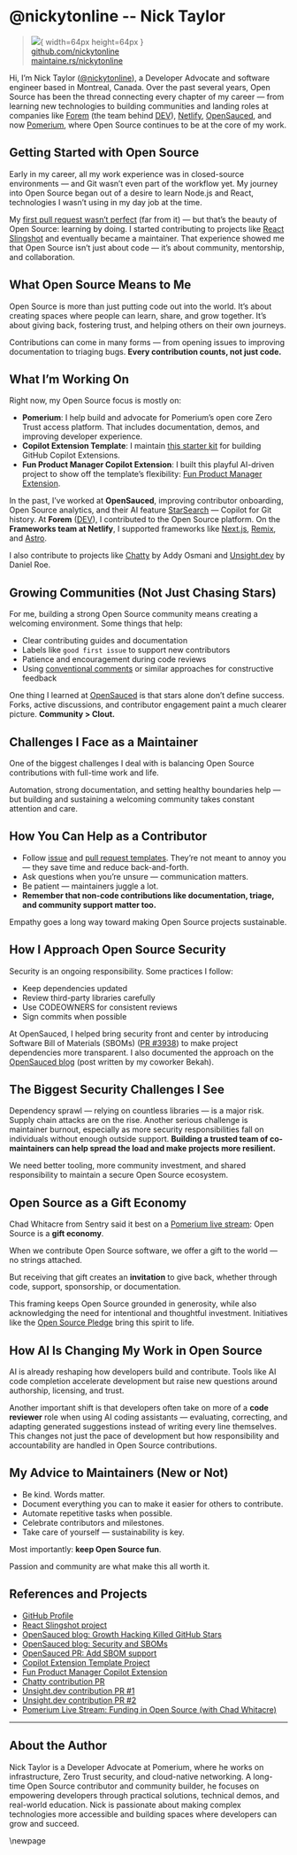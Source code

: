 # @nickytonline -- Nick Taylor

> ![](https://i0.wp.com/github.com/nickytonline.png?resize=200%2C200&ssl=1){ width=64px height=64px }  
> [github.com/nickytonline](https://github.com/nickytonline)  
> [maintaine.rs/nickytonline](https://maintaine.rs/nickytonline)

Hi, I’m Nick Taylor ([@nickytonline](https://nickyt.online)), a Developer Advocate and software engineer based in Montreal, Canada. Over the past several years, Open Source has been the thread connecting every chapter of my career — from learning new technologies to building communities and landing roles at companies like [Forem](https://forem.com) (the team behind [DEV](https://dev.to)), [Netlify](https://netlify.com), [OpenSauced](https://opensauced.pizza), and now [Pomerium](https://pomerium.com), where Open Source continues to be at the core of my work.

## Getting Started with Open Source

Early in my career, all my work experience was in closed-source environments — and Git wasn’t even part of the workflow yet. My journey into Open Source began out of a desire to learn Node.js and React, technologies I wasn’t using in my day job at the time.

My [first pull request wasn’t perfect](https://firstpr.me/#nickytonline) (far from it) — but that’s the beauty of Open Source: learning by doing. I started contributing to projects like [React Slingshot](https://github.com/coryhouse/react-slingshot) and eventually became a maintainer. That experience showed me that Open Source isn’t just about code — it’s about community, mentorship, and collaboration.

## What Open Source Means to Me

Open Source is more than just putting code out into the world. It’s about creating spaces where people can learn, share, and grow together. It’s about giving back, fostering trust, and helping others on their own journeys.

Contributions can come in many forms — from opening issues to improving documentation to triaging bugs. **Every contribution counts, not just code.**

## What I’m Working On

Right now, my Open Source focus is mostly on:

- **Pomerium**: I help build and advocate for Pomerium’s open core Zero Trust access platform. That includes documentation, demos, and improving developer experience.
- **Copilot Extension Template**: I maintain [this starter kit](https://github.com/nickytonline/copilot-extension-template) for building GitHub Copilot Extensions.
- **Fun Product Manager Copilot Extension**: I built this playful AI-driven project to show off the template’s flexibility: [Fun Product Manager Extension](https://github.com/nickytonline/fun-product-manager-copilot-extension).

In the past, I’ve worked at **OpenSauced**, improving contributor onboarding, Open Source analytics, and their AI feature [StarSearch](https://opensauced.pizza/docs/features/star-search) — Copilot for Git history. At **Forem** ([DEV](https://github.com/forem/forem)), I contributed to the Open Source platform. On the **Frameworks team at Netlify**, I supported frameworks like [Next.js](https://nextjs.org/), [Remix](https://remix.run/), and [Astro](https://astro.build/).

I also contribute to projects like [Chatty](https://github.com/addyosmani/chatty/pull/79) by Addy Osmani and [Unsight.dev](https://github.com/danielroe/unsight.dev/pull/37) by Daniel Roe.

## Growing Communities (Not Just Chasing Stars)

For me, building a strong Open Source community means creating a welcoming environment. Some things that help:

- Clear contributing guides and documentation
- Labels like `good first issue` to support new contributors
- Patience and encouragement during code reviews
- Using [conventional comments](https://conventionalcomments.org) or similar approaches for constructive feedback

One thing I learned at [OpenSauced](https://opensauced.pizza/blog/growth-hacking-killed-github-stars) is that stars alone don’t define success. Forks, active discussions, and contributor engagement paint a much clearer picture. **Community > Clout.**

## Challenges I Face as a Maintainer

One of the biggest challenges I deal with is balancing Open Source contributions with full-time work and life.

Automation, strong documentation, and setting healthy boundaries help — but building and sustaining a welcoming community takes constant attention and care.

## How You Can Help as a Contributor

- Follow [issue](https://docs.github.com/en/communities/using-templates-to-encourage-useful-issues-and-pull-requests/configuring-issue-templates-for-your-repository) and [pull request templates](https://docs.github.com/en/communities/using-templates-to-encourage-useful-issues-and-pull-requests/creating-a-pull-request-template-for-your-repository). They’re not meant to annoy you — they save time and reduce back-and-forth.
- Ask questions when you’re unsure — communication matters.
- Be patient — maintainers juggle a lot.
- **Remember that non-code contributions like documentation, triage, and community support matter too.**

Empathy goes a long way toward making Open Source projects sustainable.

## How I Approach Open Source Security

Security is an ongoing responsibility. Some practices I follow:

- Keep dependencies updated
- Review third-party libraries carefully
- Use CODEOWNERS for consistent reviews
- Sign commits when possible

At OpenSauced, I helped bring security front and center by introducing Software Bill of Materials (SBOMs) ([PR #3938](https://github.com/open-sauced/app/pull/3938)) to make project dependencies more transparent. I also documented the approach on the [OpenSauced blog](https://opensauced.pizza/blog/security-and-SBOMs) (post written by my coworker Bekah).

## The Biggest Security Challenges I See

Dependency sprawl — relying on countless libraries — is a major risk. Supply chain attacks are on the rise. Another serious challenge is maintainer burnout, especially as more security responsibilities fall on individuals without enough outside support. **Building a trusted team of co-maintainers can help spread the load and make projects more resilient.**

We need better tooling, more community investment, and shared responsibility to maintain a secure Open Source ecosystem.

## Open Source as a Gift Economy

Chad Whitacre from Sentry said it best on a [Pomerium live stream](https://www.youtube.com/watch?v=aOT3dl57dlA): Open Source is a **gift economy**.

When we contribute Open Source software, we offer a gift to the world — no strings attached.

But receiving that gift creates an **invitation** to give back, whether through code, support, sponsorship, or documentation.

This framing keeps Open Source grounded in generosity, while also acknowledging the need for intentional and thoughtful investment. Initiatives like the [Open Source Pledge](https://opensourcepledge.com/) bring this spirit to life.

## How AI Is Changing My Work in Open Source

AI is already reshaping how developers build and contribute. Tools like AI code completion accelerate development but raise new questions around authorship, licensing, and trust.

Another important shift is that developers often take on more of a **code reviewer** role when using AI coding assistants — evaluating, correcting, and adapting generated suggestions instead of writing every line themselves. This changes not just the pace of development but how responsibility and accountability are handled in Open Source contributions.

## My Advice to Maintainers (New or Not)

- Be kind. Words matter.
- Document everything you can to make it easier for others to contribute.
- Automate repetitive tasks when possible.
- Celebrate contributors and milestones.
- Take care of yourself — sustainability is key.

Most importantly: **keep Open Source fun**.

Passion and community are what make this all worth it.

## References and Projects

- [GitHub Profile](https://github.com/nickytonline)
- [React Slingshot project](https://github.com/coryhouse/react-slingshot)
- [OpenSauced blog: Growth Hacking Killed GitHub Stars](https://opensauced.pizza/blog/growth-hacking-killed-github-stars)
- [OpenSauced blog: Security and SBOMs](https://opensauced.pizza/blog/security-and-SBOMs)
- [OpenSauced PR: Add SBOM support](https://github.com/open-sauced/app/pull/3938)
- [Copilot Extension Template Project](https://github.com/nickytonline/copilot-extension-template)
- [Fun Product Manager Copilot Extension](https://github.com/nickytonline/fun-product-manager-copilot-extension)
- [Chatty contribution PR](https://github.com/addyosmani/chatty/pull/79)
- [Unsight.dev contribution PR \#1](https://github.com/danielroe/unsight.dev/pull/37)
- [Unsight.dev contribution PR \#2](https://github.com/danielroe/unsight.dev/pull/26)
- [Pomerium Live Stream: Funding in Open Source (with Chad Whitacre)](https://www.youtube.com/watch?v=aOT3dl57dlA)

---

## About the Author

Nick Taylor is a Developer Advocate at Pomerium, where he works on infrastructure, Zero Trust security, and cloud-native networking. A long-time Open Source contributor and community builder, he focuses on empowering developers through practical solutions, technical demos, and real-world education. Nick is passionate about making complex technologies more accessible and building spaces where developers can grow and succeed.

\newpage
